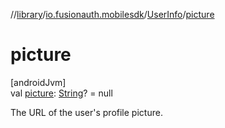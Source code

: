 //[library](../../../index.md)/[io.fusionauth.mobilesdk](../index.md)/[UserInfo](index.md)/[picture](picture.md)

# picture

[androidJvm]\
val [picture](picture.md): [String](https://kotlinlang.org/api/core/kotlin-stdlib/kotlin/-string/index.html)? = null

The URL of the user's profile picture.